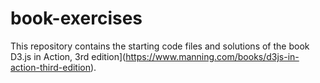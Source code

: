 # book-exercises
This repository contains the starting code files and solutions of the book D3.js in Action, 3rd edition](https://www.manning.com/books/d3js-in-action-third-edition).
